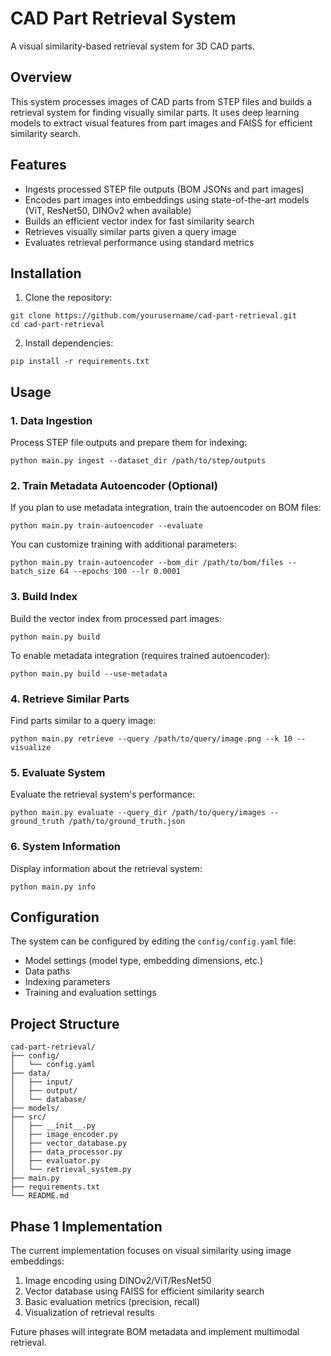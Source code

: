 # CAD Part Retrieval System

A visual similarity-based retrieval system for 3D CAD parts.

## Overview

This system processes images of CAD parts from STEP files and builds a retrieval system for finding visually similar parts. It uses deep learning models to extract visual features from part images and FAISS for efficient similarity search.

## Features

- Ingests processed STEP file outputs (BOM JSONs and part images)
- Encodes part images into embeddings using state-of-the-art models (ViT, ResNet50, DINOv2 when available)
- Builds an efficient vector index for fast similarity search
- Retrieves visually similar parts given a query image
- Evaluates retrieval performance using standard metrics

## Installation

1. Clone the repository:
```
git clone https://github.com/yourusername/cad-part-retrieval.git
cd cad-part-retrieval
```

2. Install dependencies:
```
pip install -r requirements.txt
```

## Usage

### 1. Data Ingestion

Process STEP file outputs and prepare them for indexing:

```
python main.py ingest --dataset_dir /path/to/step/outputs
```

### 2. Train Metadata Autoencoder (Optional)

If you plan to use metadata integration, train the autoencoder on BOM files:

```
python main.py train-autoencoder --evaluate
```

You can customize training with additional parameters:

```
python main.py train-autoencoder --bom_dir /path/to/bom/files --batch_size 64 --epochs 100 --lr 0.0001
```

### 3. Build Index

Build the vector index from processed part images:

```
python main.py build
```

To enable metadata integration (requires trained autoencoder):

```
python main.py build --use-metadata
```

### 4. Retrieve Similar Parts

Find parts similar to a query image:

```
python main.py retrieve --query /path/to/query/image.png --k 10 --visualize
```

### 5. Evaluate System

Evaluate the retrieval system's performance:

```
python main.py evaluate --query_dir /path/to/query/images --ground_truth /path/to/ground_truth.json
```

### 6. System Information

Display information about the retrieval system:

```
python main.py info
```

## Configuration

The system can be configured by editing the `config/config.yaml` file:

- Model settings (model type, embedding dimensions, etc.)
- Data paths
- Indexing parameters
- Training and evaluation settings

## Project Structure

```
cad-part-retrieval/
├── config/
│   └── config.yaml
├── data/
│   ├── input/
│   ├── output/
│   └── database/
├── models/
├── src/
│   ├── __init__.py
│   ├── image_encoder.py
│   ├── vector_database.py
│   ├── data_processor.py
│   ├── evaluator.py
│   └── retrieval_system.py
├── main.py
├── requirements.txt
└── README.md
```

## Phase 1 Implementation

The current implementation focuses on visual similarity using image embeddings:

1. Image encoding using DINOv2/ViT/ResNet50
2. Vector database using FAISS for efficient similarity search
3. Basic evaluation metrics (precision, recall)
4. Visualization of retrieval results

Future phases will integrate BOM metadata and implement multimodal retrieval.
